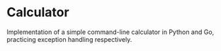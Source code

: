 # Calculator

Implementation of a simple command-line calculator in Python and Go, practicing exception handling respectively.
